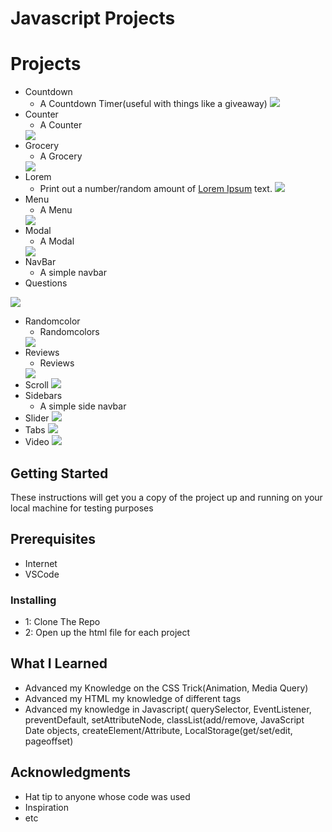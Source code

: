 # Javascript Projects

# Projects
* Countdown
  * A Countdown Timer(useful with things like a giveaway)
     <img src="https://github.com/mdial009/Javascript/blob/master/images/Countdown.gif">
* Counter
  * A Counter
   <img src="https://github.com/mdial009/Javascript/blob/master/images/Counter.gif">
* Grocery
  * A Grocery
   <img src="https://github.com/mdial009/Javascript/blob/master/images/Grocery.gif">
* Lorem
  * Print out a number/random amount of [Lorem Ipsum](https://www.google.com/search?q=what+is+lorem+ipsum+text&oq=what+is+lorem+te&aqs=chrome.1.69i57j0l3.4601j0j1&sourceid=chrome&ie=UTF-8) text.
     <img src="https://github.com/mdial009/Javascript/blob/master/images/Lorem.gif">
* Menu
  * A Menu
   <img src="https://github.com/mdial009/Javascript/blob/master/images/Menu.gif">
* Modal
  * A Modal
   <img src="https://github.com/mdial009/Javascript/blob/master/images/Modal.gif">
* NavBar
  * A simple navbar
* Questions
 <img src="https://github.com/mdial009/Javascript/blob/master/images/Questions.gif">

* Randomcolor
  * Randomcolors
   <img src="https://github.com/mdial009/Javascript/blob/master/images/Randomcolor.gif">
* Reviews
  * Reviews
   <img src="https://github.com/mdial009/Javascript/blob/master/images/Reviews.gif">
* Scroll
   <img src="https://github.com/mdial009/Javascript/blob/master/images/Scroll.gif">
* Sidebars
  * A simple side navbar 
* Slider
   <img src="https://github.com/mdial009/Javascript/blob/master/images/Slider.gif">
* Tabs
   <img src="https://github.com/mdial009/Javascript/blob/master/images/Tabs.gif">
* Video
   <img src="https://github.com/mdial009/Javascript/blob/master/images/Video.gif">
  
## Getting Started
These instructions will get you a copy of the project up and running on your local machine for testing purposes

## Prerequisites

* Internet
* VSCode

### Installing
* 1: Clone The Repo
* 2: Open up the html file for each project

## What I Learned
* Advanced my Knowledge on the CSS Trick(Animation, Media Query)
* Advanced my HTML my knowledge of different tags
* Advanced my knowledge in Javascript( querySelector, EventListener, preventDefault, setAttributeNode, classList(add/remove, JavaScript Date objects, createElement/Attribute, LocalStorage(get/set/edit, pageoffset) 


## Acknowledgments
* Hat tip to anyone whose code was used
* Inspiration
* etc
